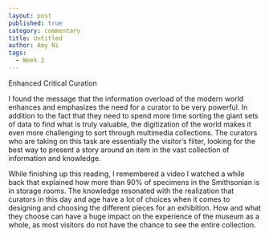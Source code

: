 ```yaml
---
layout: post
published: true
category: commentary
title: Untitled
author: Amy Ni
tags:
  - Week 2
---
```

Enhanced Critical Curation

I found the message that the information overload of the modern world enhances and emphasizes the need for a curator to be very powerful. In addition to the fact that they need to spend more time sorting the giant sets of data to find what is truly valuable, the digitization of the world makes it even more challenging to sort through multimedia collections. The curators who are taking on this task are essentially the visitor’s filter, looking for the best way to present a story around an item in the vast collection of information and knowledge.

While finishing up this reading, I remembered a video I watched a while back that explained how more than 90% of specimens in the Smithsonian is in storage rooms. The knowledge resonated with the realization that curators in this day and age have a lot of choices when it comes to designing and choosing the different pieces for an exhibition. How and what they choose can have a huge impact on the experience of the museum as a whole, as most visitors do not have the chance to see the entire collection. 


